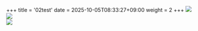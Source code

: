 +++
title = '02test'
date = 2025-10-05T08:33:27+09:00
weight = 2
+++
![](https://upload.wikimedia.org/wikipedia/commons/thumb/8/85/Carrion_crow_20090612.jpg/1280px-Carrion_crow_20090612.jpg)  
![](https://upload.wikimedia.org/wikipedia/commons/thumb/8/85/Carrion_crow_20090612.jpg/1280px-Carrion_crow_20090612.jpg)  
![](https://upload.wikimedia.org/wikipedia/commons/thumb/8/85/Carrion_crow_20090612.jpg/1280px-Carrion_crow_20090612.jpg)  